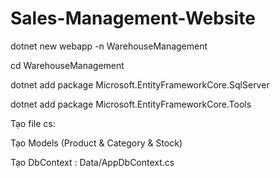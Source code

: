 # Sales-Management-Website
dotnet new webapp -n WarehouseManagement

cd WarehouseManagement

dotnet add package Microsoft.EntityFrameworkCore.SqlServer

dotnet add package Microsoft.EntityFrameworkCore.Tools

Tạo file cs: 

Tạo Models (Product & Category & Stock)

Tạo DbContext : Data/AppDbContext.cs
